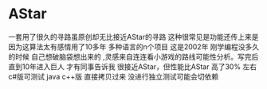 # AStar
一套用了很久的寻路虽原创却无比接近AStar的寻路
这种很常见是功能还传上来是因为这算法太有感情用了10多年 多种语言的n个项目
这是2002年 刚学编程没多久的时候 自己想破脑袋想出来的 ,灵感来自连连看小游戏的路线可能性分析。写完后 直到10年进入巨人 才有同事告诉我 很接近AStar，但性能比AStar 高了30% 左右
c#版可测试 java c++版  直接拷贝过来 没进行独立测试可能会切依赖
